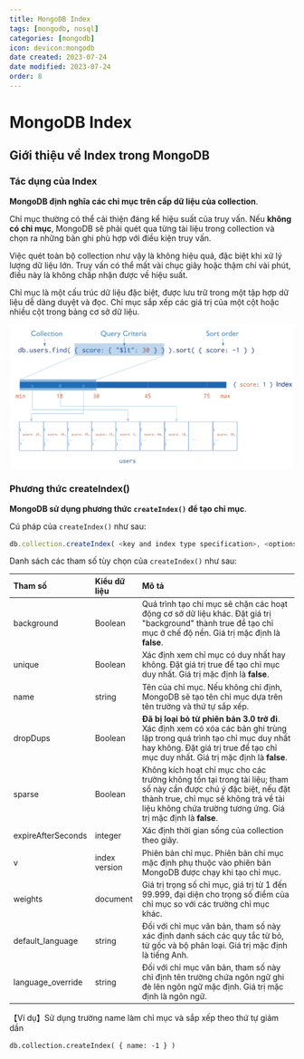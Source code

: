```yaml
---
title: MongoDB Index
tags: [mongodb, nosql]
categories: [mongodb]
icon: devicon:mongodb
date created: 2023-07-24
date modified: 2023-07-24
order: 8
---
```


# MongoDB Index

## Giới thiệu về Index trong MongoDB

### Tác dụng của Index

**MongoDB định nghĩa các chỉ mục trên cấp dữ liệu của collection**.

Chỉ mục thường có thể cải thiện đáng kể hiệu suất của truy vấn. Nếu **không có chỉ mục**, MongoDB sẽ phải quét qua từng tài liệu trong collection và chọn ra những bản ghi phù hợp với điều kiện truy vấn.

Việc quét toàn bộ collection như vậy là không hiệu quả, đặc biệt khi xử lý lượng dữ liệu lớn. Truy vấn có thể mất vài chục giây hoặc thậm chí vài phút, điều này là không chấp nhận được về hiệu suất.

Chỉ mục là một cấu trúc dữ liệu đặc biệt, được lưu trữ trong một tập hợp dữ liệu dễ dàng duyệt và đọc. Chỉ mục sắp xếp các giá trị của một cột hoặc nhiều cột trong bảng cơ sở dữ liệu.

![img](https://raw.githubusercontent.com/vanhung4499/images/master/snap/20200921210621.svg)

### Phương thức createIndex()

**MongoDB sử dụng phương thức `createIndex()` để tạo chỉ mục**.

Cú pháp của `createIndex()` như sau:

```javascript
db.collection.createIndex( <key and index type specification>, <options> )
```

Danh sách các tham số tùy chọn của `createIndex()` như sau:

| Tham số            | Kiểu dữ liệu | Mô tả                                                                                                                                           |
| :----------------- | :----------- | :---------------------------------------------------------------------------------------------------------------------------------------------- |
| background         | Boolean      | Quá trình tạo chỉ mục sẽ chặn các hoạt động cơ sở dữ liệu khác. Đặt giá trị "background" thành true để tạo chỉ mục ở chế độ nền. Giá trị mặc định là **false**.             |
| unique             | Boolean      | Xác định xem chỉ mục có duy nhất hay không. Đặt giá trị true để tạo chỉ mục duy nhất. Giá trị mặc định là **false**.                                                                                 |
| name               | string       | Tên của chỉ mục. Nếu không chỉ định, MongoDB sẽ tạo tên chỉ mục dựa trên tên trường và thứ tự sắp xếp.                                                               |
| dropDups           | Boolean      | **Đã bị loại bỏ từ phiên bản 3.0 trở đi**. Xác định xem có xóa các bản ghi trùng lặp trong quá trình tạo chỉ mục duy nhất hay không. Đặt giá trị true để tạo chỉ mục duy nhất. Giá trị mặc định là **false**. |
| sparse             | Boolean      | Không kích hoạt chỉ mục cho các trường không tồn tại trong tài liệu; tham số này cần được chú ý đặc biệt, nếu đặt thành true, chỉ mục sẽ không trả về tài liệu không chứa trường tương ứng. Giá trị mặc định là **false**. |
| expireAfterSeconds | integer      | Xác định thời gian sống của collection theo giây.                                                                                                 |
| v                  | index version| Phiên bản chỉ mục. Phiên bản chỉ mục mặc định phụ thuộc vào phiên bản MongoDB được chạy khi tạo chỉ mục.                                                                                 |
| weights            | document     | Giá trị trọng số chỉ mục, giá trị từ 1 đến 99.999, đại diện cho trọng số điểm của chỉ mục so với các trường chỉ mục khác.                                                                    |
| default_language   | string       | Đối với chỉ mục văn bản, tham số này xác định danh sách các quy tắc từ bỏ, từ gốc và bộ phân loại. Giá trị mặc định là tiếng Anh.                                                                            |
| language_override  | string       | Đối với chỉ mục văn bản, tham số này chỉ định tên trường chứa ngôn ngữ ghi đè lên ngôn ngữ mặc định. Giá trị mặc định là ngôn ngữ.                                                      |

【Ví dụ】Sử dụng trường name làm chỉ mục và sắp xếp theo thứ tự giảm dần

```
db.collection.createIndex( { name: -1 } )
```

